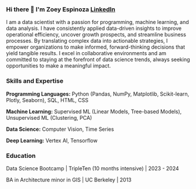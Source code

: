 ### Hi there 👋  I'm Zoey Espinoza <a href="https://www.linkedin.com/in/zoeyvero/"> LinkedIn</a>
I am a data scientist with a passion for programming, machine learning, and data analysis. I have consistently applied data-driven insights to improve operational efficiency, uncover growth prospects, and streamline business processes. By translating complex data into actionable strategies, I empower organizations to make informed, forward-thinking decisions that yield tangible results. I excel in collaborative environments and am committed to staying at the forefront of data science trends, always seeking opportunities to make a meaningful impact.

### Skills and Expertise 
**Programming Languages:** Python (Pandas, NumPy, Matplotlib, Scikit-learn, Plotly, Seaborn), SQL, HTML, CSS

**Machine Learning:** Supervised ML (Linear Models, Tree-based Models), Unsupervised ML (Clustering, PCA)

**Data Science:** Computer Vision, Time Series

**Deep Learning:** Vertex AI, Tensorflow 

### Education
Data Science Bootcamp	| TripleTen (10 months intensive) | 2023 - 2024


BA in Architecture minor in GIS |	UC Berkeley | 2013



<!--
**zoeyvero/zoeyvero** is a ✨ _special_ ✨ repository because its `README.md` (this file) appears on your GitHub profile.

Here are some ideas to get you started:

- 🔭 I’m currently working on ...
- 🌱 I’m currently learning ...
- 👯 I’m looking to collaborate on ...
- 🤔 I’m looking for help with ...
- 💬 Ask me about ...
- 📫 How to reach me: ...
- 😄 Pronouns: they/them/she
- ⚡ Fun fact: ...
-->
